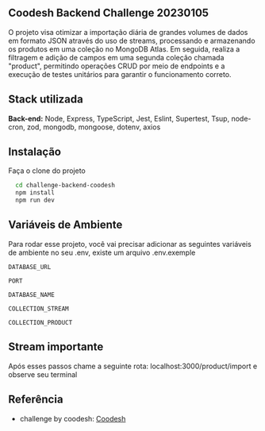 
## Coodesh Backend Challenge 20230105 

O projeto visa otimizar a importação diária de grandes volumes de dados em formato JSON através do uso de streams, processando e armazenando os produtos em uma coleção no MongoDB Atlas. Em seguida, realiza a filtragem e adição de campos em uma segunda coleção chamada "product", permitindo operações CRUD por meio de endpoints e a execução de testes unitários para garantir o funcionamento correto.





## Stack utilizada

**Back-end:** Node, Express, TypeScript, Jest, Eslint, Supertest, Tsup, node-cron, zod, mongodb,  mongoose, dotenv, axios


## Instalação

Faça o clone do projeto

```bash
  cd challenge-backend-coodesh
  npm install
  npm run dev
```

## Variáveis de Ambiente

Para rodar esse projeto, você vai precisar adicionar as seguintes variáveis de ambiente no seu .env, existe um arquivo .env.exemple

`DATABASE_URL`

`PORT`

`DATABASE_NAME`

`COLLECTION_STREAM`

`COLLECTION_PRODUCT`

## Stream importante
Após esses passos chame a seguinte rota: localhost:3000/product/import e observe seu terminal
## Referência

 - challenge by coodesh: [Coodesh](https://coodesh.com/)


